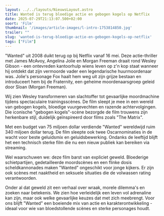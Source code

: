 ```yaml
---
layout: ../../layouts/NieuwsLayout.astro
title: Wanted is terug bloedige actie en gebogen kogels op Netflix
date: 2025-07-29T21:13:07.500+02:00
soort: 'Film'
thumbnail: '/images/article-images/l-intro-1753814850.jpg'
trailer: ""
slug: 'wanted-is-terug-bloedige-actie-en-gebogen-kogels-op-netflix'
tags: ["Film"]
---
```


"Wanted" uit 2008 duikt terug op bij Netflix vanaf 16 mei. Deze actie-thriller
met James McAvoy, Angelina Jolie en Morgan Freeman draait rond Wesley Gibson -
een ontevreden kantoorhulp wiens leven op z'n kop staat wanneer hij ontdekt dat
zijn vermoorde vader een legendarische huurmoordenaar was. Jolie's personage Fox
haalt hem weg uit zijn grijze bestaan en introduceert hem bij de Fraternity, een
geheime moordenaarsgroep geleid door Sloan (Morgan Freeman).

Wij zien Wesley transformeren van slachtoffer tot gevaarlijke moordmachine
tijdens spectaculaire trainingsscènes. De film sleept je mee in een wereld van
gebogen kogels, bloedige vuurgevechten en razende achtervolgingen. Die iconische
"gebogen kogels"-scène bezorgde de film trouwens zijn herkenbare stijl,
duidelijk geïnspireerd door films zoals "The Matrix".

Met een budget van 75 miljoen dollar verdiende "Wanted" wereldwijd ruim 340
miljoen dollar terug. De film sleepte ook twee Oscarnominaties in de wacht voor
beste geluidsmix en geluidsbewerking. Ondanks de leeftijd blijft het een
technisch sterke film die nu een nieuw publiek kan bereiken via streaming.

Wel waarschuwen we: deze film barst van expliciet geweld. Bloederige
schietpartijen, gedetailleerde moordscènes en een flinke dosis scheldkannonades
maken "Wanted" ongeschikt voor jonge kijkers. Er zijn ook scènes met naaktheid
en seksuele situaties die de volwassen rating verantwoorden.

Onder al dat geweld zit een verhaal over wraak, morele dilemma's en zoeken naar
betekenis. We zien hoe verleidelijk een leven vol adrenaline kan zijn, maar ook
welke gevaarlijke keuzes dat met zich meebrengt. Voor ons blijft "Wanted" een
boeiende mix van actie en karakterontwikkeling - ideaal voor wie van
bloedstollende scènes en sterke personages houdt.